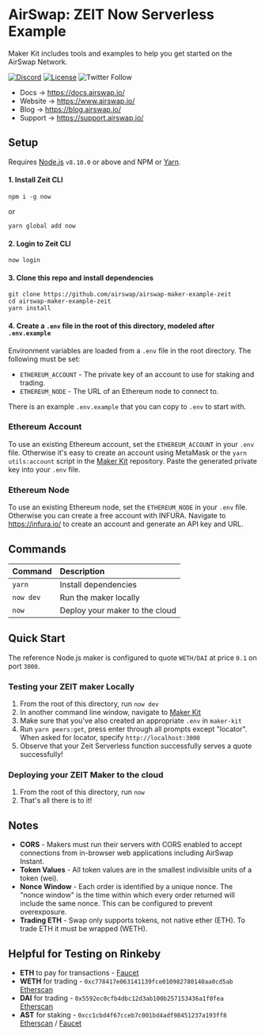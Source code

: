 # AirSwap: ZEIT Now Serverless Example

Maker Kit includes tools and examples to help you get started on the AirSwap Network.

[![Discord](https://img.shields.io/discord/590643190281928738.svg)](https://discord.gg/ecQbV7H)
[![License](https://img.shields.io/badge/License-Apache%202.0-blue.svg)](https://opensource.org/licenses/Apache-2.0)
![Twitter Follow](https://img.shields.io/twitter/follow/airswap?style=social)

- Docs → https://docs.airswap.io/
- Website → https://www.airswap.io/
- Blog → https://blog.airswap.io/
- Support → https://support.airswap.io/

## Setup

Requires [Node.js](https://nodejs.org) `v8.10.0` or above and NPM or [Yarn](https://yarnpkg.com/lang/en/docs/install/).

#### 1. Install Zeit CLI

```
npm i -g now
```

or

```
yarn global add now
```

#### 2. Login to Zeit CLI

```
now login
```

#### 3. Clone this repo and install dependencies

```
git clone https://github.com/airswap/airswap-maker-example-zeit
cd airswap-maker-example-zeit
yarn install
```

#### 4. Create a `.env` file in the root of this directory, modeled after `.env.example`

Environment variables are loaded from a `.env` file in the root directory. The following must be set:

- `ETHEREUM_ACCOUNT` - The private key of an account to use for staking and trading.
- `ETHEREUM_NODE` - The URL of an Ethereum node to connect to.

There is an example `.env.example` that you can copy to `.env` to start with.

### Ethereum Account

To use an existing Ethereum account, set the `ETHEREUM_ACCOUNT` in your `.env` file. Otherwise it's easy to create an account using MetaMask or the `yarn utils:account` script in the [Maker Kit](https://github.com/airswap/airswap-maker-kit) repository. Paste the generated private key into your `.env` file.

### Ethereum Node

To use an existing Ethereum node, set the `ETHEREUM_NODE` in your `.env` file. Otherwise you can create a free account with INFURA. Navigate to https://infura.io/ to create an account and generate an API key and URL.

## Commands

| Command   | Description                    |
| :-------- | :----------------------------- |
| `yarn`    | Install dependencies           |
| `now dev` | Run the maker locally          |
| `now`     | Deploy your maker to the cloud |

## Quick Start

The reference Node.js maker is configured to quote `WETH/DAI` at price `0.1` on port `3000`.

### Testing your ZEIT maker Locally

1. From the root of this directory, run `now dev`
2. In another command line window, navigate to [Maker Kit](https://github.com/airswap/airswap-maker-kit)
3. Make sure that you've also created an appropriate `.env` in `maker-kit`
4. Run `yarn peers:get`, press enter through all prompts except "locator". When asked for locator, specify `http://localhost:3000`
5. Observe that your Zeit Serverless function successfully serves a quote successfully!

### Deploying your ZEIT Maker to the cloud

1. From the root of this directory, run `now`
2. That's all there is to it!


## Notes

- **CORS** - Makers must run their servers with CORS enabled to accept connections from in-browser web applications including AirSwap Instant.
- **Token Values** - All token values are in the smallest indivisible units of a token (wei).
- **Nonce Window** - Each order is identified by a unique nonce. The "nonce window" is the time within which every order returned will include the same nonce. This can be configured to prevent overexposure.
- **Trading ETH** - Swap only supports tokens, not native ether (ETH). To trade ETH it must be wrapped (WETH).

## Helpful for Testing on Rinkeby

- **ETH** to pay for transactions - [Faucet](https://faucet.rinkeby.io/)
- **WETH** for trading - `0xc778417e063141139fce010982780140aa0cd5ab` [Etherscan](https://rinkeby.etherscan.io/address/0xc778417e063141139fce010982780140aa0cd5ab)
- **DAI** for trading - `0x5592ec0cfb4dbc12d3ab100b257153436a1f0fea` [Etherscan](https://rinkeby.etherscan.io/address/0x5592ec0cfb4dbc12d3ab100b257153436a1f0fea)
- **AST** for staking - `0xcc1cbd4f67cceb7c001bd4adf98451237a193ff8` [Etherscan](https://rinkeby.etherscan.io/address/0xcc1cbd4f67cceb7c001bd4adf98451237a193ff8) / [Faucet](https://ast-faucet-ui.development.airswap.io/)

